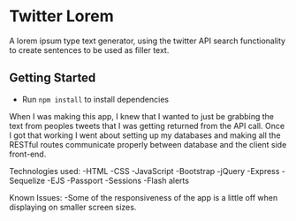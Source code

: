 # Twitter Lorem

A lorem ipsum type text generator, using the twitter API search functionality to create sentences to be used as filler text.

## Getting Started
* Run `npm install` to install dependencies

When I was making this app, I knew that I wanted to just be grabbing the text from peoples tweets that I was getting returned from the API call. Once I got that working I went about setting up my databases and making all the RESTful routes communicate properly between database and the client side front-end.

Technologies used:
  -HTML
  -CSS
  -JavaScript
  -Bootstrap
  -jQuery
  -Express
  -Sequelize
  -EJS
  -Passport
  -Sessions
  -Flash alerts

Known Issues:
  -Some of the responsiveness of the app is a little off when displaying on smaller screen sizes.
